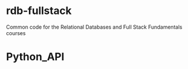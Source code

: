 rdb-fullstack
=============

Common code for the Relational Databases and Full Stack Fundamentals courses
# Python_API
